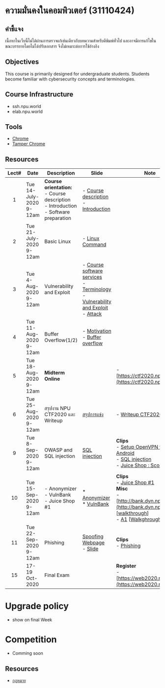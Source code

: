 #  ความมั่นคงในคอมพิวเตอร์ (31110424)
## คำชี้แจง
เนื้อหาในเว็บนี้ไม่ได้ผ่านการตรวจแก้เช่นเดียวกับบทความสำหรับตีพิมพ์ทั่วไป และอาจมีการแก้ไขในขณะบรรยายโดยไม่ได้ปรับเอกสาร จึงไม่เหมาะต่อการใช้อ้างอิง

## Objectives
This course is primarily designed for undergraduate students. Students become familiar with cybersecurity concepts and terminologies.

## Course Infrastructure
* ssh.npu.world
* elab.npu.world

## Tools
* [Chrome](https://www.google.com/chrome/)
* [Tamper Chrome](https://chrome.google.com/webstore/detail/tamper-chrome-extension/hifhgpdkfodlpnlmlnmhchnkepplebkb)


## Resources

| Lect# | Date | Description  |Slide| Note |
|:-----:|------|-------------|----|---------------------|
| 1| Tue 14-July-2020 <br> 9-12am| **Course orientation:** <br> - Course description<br> - Introduction <br> - Software preparation  |- [Course description](https://github.com/Lecture-CPE/424/blob/master/31110424-description.pdf) <br> - [Introduction](https://github.com/Lecture-CPE/424/blob/master/w1/w1-501-1.Course%20Description-WD.pdf)| |
| 2| Tue 21-July-2020  <br> 9-12am | Basic Linux  | - [Linux Command](https://github.com/Lecture-CPE/424/raw/master/w2/w1-501-0.1.Linux.pdf)| |
| 3| Tue 4-Aug-2020  <br> 9-12am | Vulnerability and Exploit  | - [Course software services](https://github.com/Lecture-CPE/424/raw/master/w3/w3-Course%20facility.pdf) <br>- [Terminology](https://github.com/Lecture-CPE/424/raw/master/w3/w3.1-Terminology.pdf) <br> - [Vulnerability and Exploit](https://github.com/Lecture-CPE/424/raw/master/w3/w3.2-Vulnerability.pdf) <br> - [Attack](https://github.com/Lecture-CPE/424/raw/master/w3/w3.3-Attack)| |
| 4| Tue 11-Aug-2020  <br> 9-12am | Buffer Overflow(1/2)  | - [Motivation](https://github.com/Lecture-CPE/424/raw/master/w4/w3.4-Motivation.pdf) <br> - [Buffer overflow](https://github.com/Lecture-CPE/424/raw/master/w4/w3.5-Intro%20buffer%20overflow.pdf)| |
| 5| Tue 18-Aug-2020  <br> 9-12am | **Midterm Online** |  | - [https://ctf2020.npu.world](https://ctf2020.npu.world)  |
| 6| Tue 25-Aug-2020  <br> 9-12am | สรุปงาน NPU CTF2020 และ Writeup |[สรุปการแข่ง](https://github.com/Lecture-CPE/424/raw/master/w5/CTF-midterm-summary.pdf)  | - [Writeup CTF2020](https://www.youtube.com/watch?v=c2ZOo8ev9S0)  |
| 9| Tue 8-Sep-2020  <br> 9-12am | OWASP and SQL injection |[SQL injection](https://github.com/Lecture-CPE/424/raw/master/w9/w9_OWASP.pdf)  | **Clips** <br> - [Setup OpenVPN for Android](https://www.youtube.com/watch?v=6tMl_cXPcvc) <br> - [SQL injection](https://www.youtube.com/watch?v=PEmvqigfDjw) <br> - [Juice Shop : Score board](https://youtu.be/3XFSU34buTI) |
| 10| Tue 15-Sep-2020  <br> 9-12am | - Anonymizer <br> - VulnBank <br> - Juice Shop #1 |* [Anonymizer](https://github.com/Lecture-CPE/424/raw/master/w10/w10_Anonymizer.pdf)<br> * [VulnBank](https://github.com/Lecture-CPE/424/raw/master/w10/w10_VulnBank.pdf) |**Clips**<br> - [Juice Shop #1](https://youtu.be/0a3GIhkusGg)<br> **Misc** <br> - [http://bank.dyn.npu.world](http://bank.dyn.npu.world) [[walkthrough](https://github.com/vulnbank/vulnbank/blob/master/VulnBank_Guide.pdf)] <br> - [A1](http://a1.dyn.npu.world) [[Walkghrough](https://git.npu.world/cpe/sqlinjection-training-app/-/blob/master/walkthrough.md)]  |
| 11| Tue 22-Sep-2020  <br> 9-12am | Phishing |[Spoofing Webpage](https://github.com/Lecture-CPE/424/tree/master/w11) <br> - [Slide](https://github.com/Lecture-CPE/424/raw/master/w11/w11_CreatePhishing.pdf)  | **Clips** <br> - [Phishing](https://youtu.be/TBCAyfJbnqs) |
| 15 | 17-19 Oct-2020 | Final Exam  || **Register** <br> - [https://web2020.npu.world](https://web2020.npu.world) |

# Upgrade policy

* show on final Week

# Competition 

* Comming soon

## Resources

* [กฏหมาย](https://www.etda.or.th/laws-sharing.html)
